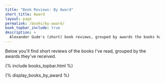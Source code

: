 ```yaml
---
title: "Book Reviews: By Award"
short_title: Award
layout: page
permalink: /books/by-award/
book_topbar_include: true
description: >
  Alexander Gude's (short) book reviews, grouped by awards the books have won.
---
```


Below you'll find short reviews of the books I've read, grouped by the awards
they've received.

{% include books_topbar.html %}

{% display_books_by_award %}
